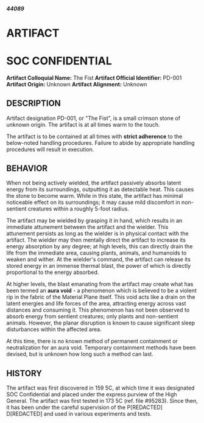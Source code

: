 ##### 44089

# ARTIFACT

# SOC CONFIDENTIAL

**Artifact Colloquial Name:** The Fist
**Artifact Official Identifier:** PD-001
**Artifact Origin:** Unknown
**Artifact Alignment:** Unknown

## DESCRIPTION
Artifact designation PD-001, or "The Fist", is a small crimson stone of unknown origin. The artifact is at all times warm to the touch. 

The artifact is to be contained at all times with **strict adherence** to the below-noted handling procedures. Failure to abide by appropriate handling procedures will result in execution. 

## BEHAVIOR
When not being actively wielded, the artifact passively absorbs latent energy from its surroundings, outputting it as detectable heat. This causes the stone to become warm. While in this state, the artifact has minimal noticeable effect on its surroundings; it may cause mild discomfort in non-sentient creatures within a roughly 5-foot radius. 

The artifact may be wielded by grasping it in hand, which results in an immediate attunement between the artifact and the wielder. This attunement persists as long as the wielder is in physical contact with the artifact. The wielder may then mentally direct the artifact to increase its energy absorption by any degree; at high levels, this can directly drain the life from the immediate area, causing plants, animals, and humanoids to weaken and wither. At the wielder's command, the artifact can release its stored energy in an immense thermal blast, the power of which is directly proportional to the energy absorbed. 

At higher levels, the blast emanating from the artifact may create what has been termed an **aura void** - a phenomenon which is believed to be a violent rip in the fabric of the Material Plane itself. This void acts like a drain on the latent energies and life forces of the area, attracting energy across vast distances and consuming it. This phenomenon has not been observed to absorb energy from sentient creatures; only plants and non-sentient animals. However, the planar disruption is known to cause significant sleep disturbances within the affected area.

At this time, there is no known method of permanent containment or neutralization for an aura void. Temporary containment methods have been devised, but is unknown how long such a method can last. 

## HISTORY
The artifact was first discovered in 159 5C, at which time it was designated SOC Confidential and placed under the express purview of the High General. The artifact was first tested in 173 5C (ref. file #95283). Since then, it has been under the careful supervision of the P\[REDACTED] D\[REDACTED] and used in various experiments and tests. 